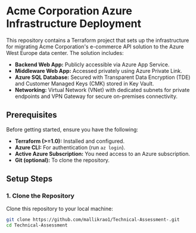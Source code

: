 # Acme Corporation Azure Infrastructure Deployment

This repository contains a Terraform project that sets up the infrastructure for migrating Acme Corporation's e-commerce API solution to the Azure West Europe data center. The solution includes:
- **Backend Web App:** Publicly accessible via Azure App Service.
- **Middleware Web App:** Accessed privately using Azure Private Link.
- **Azure SQL Database:** Secured with Transparent Data Encryption (TDE) and Customer Managed Keys (CMK) stored in Key Vault.
- **Networking:** Virtual Network (VNet) with dedicated subnets for private endpoints and VPN Gateway for secure on-premises connectivity.

## Prerequisites

Before getting started, ensure you have the following:
- **Terraform (>=1.0):** Installed and configured.
- **Azure CLI:** For authentication (run `az login`).
- **Active Azure Subscription:** You need access to an Azure subscription.
- **Git (optional):** To clone the repository.

## Setup Steps

### 1. Clone the Repository
Clone this repository to your local machine:
```bash
git clone https://github.com/mallikrao1/Technical-Assessment-.git
cd Technical-Assessment




